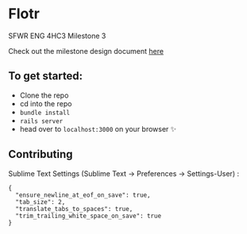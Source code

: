 # Flotr
SFWR ENG 4HC3 Milestone 3

Check out the milestone design document [here](https://drive.google.com/file/d/0BwWXFCnjmTYyMlk5R2xLY2NnM00/view?usp=sharing)

## To get started:
* Clone the repo
* cd into the repo
* `bundle install`
* `rails server`
* head over to `localhost:3000` on your browser ✨

## Contributing

Sublime Text Settings (Sublime Text -> Preferences -> Settings-User) :
```
{
  "ensure_newline_at_eof_on_save": true,
  "tab_size": 2,
  "translate_tabs_to_spaces": true,
  "trim_trailing_white_space_on_save": true
}
```

